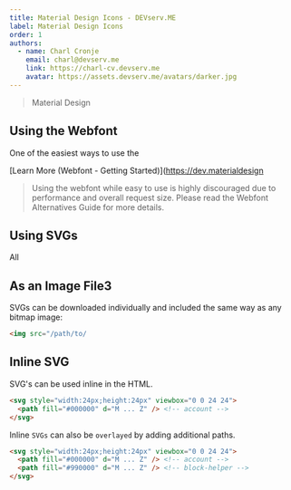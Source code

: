 ```yaml
---
title: Material Design Icons - DEVserv.ME
label: Material Design Icons
order: 1
authors:
  - name: Charl Cronje
    email: charl@devserv.me
    link: https://charl-cv.devserv.me
    avatar: https://assets.devserv.me/avatars/darker.jpg
---
```


> Material Design 

## Using the Webfont

One of the easiest ways to use the 

[Learn More (Webfont - Getting Started)](https://dev.materialdesign

> Using the webfont while easy to use is highly discouraged due to performance and overall request size. Please read the Webfont Alternatives Guide for more details.
          
## Using SVGs

All 

## As an Image File3

SVGs can be downloaded individually and included the same way as any bitmap image:

```html
<img src="/path/to/
```

## Inline SVG

SVG's can be used inline in the HTML.

```html
<svg style="width:24px;height:24px" viewbox="0 0 24 24">
  <path fill="#000000" d="M ... Z" /> <!-- account -->
</svg>
```

Inline `SVGs` can also be `overlayed` by adding additional paths.

```html
<svg style="width:24px;height:24px" viewbox="0 0 24 24">
  <path fill="#000000" d="M ... Z" /> <!-- account -->
  <path fill="#990000" d="M ... Z" /> <!-- block-helper -->
</svg>
```
